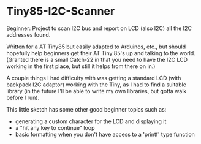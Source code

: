 # Tiny85-I2C-Scanner
Beginner: Project to scan I2C bus and report on LCD (also I2C) all the I2C addresses found.

Written for a AT Tiny85 but easily adapted to Arduinos, etc., but should hopefully help beginners get their AT Tiny 85's up and talking to the world.  (Granted there is a small Catch-22 in that you need to have the I2C LCD working in the first place, but still it helps from there on in.)

A couple things I had difficulty with was getting a standard LCD (with backpack I2C adaptor) working with the Tiny, as I had to find a suitable library (in the future I'll be able to write my own libraries, but gotta walk before I run).

This little sketch has some other good beginner topics such as:
- generating a custom character for the LCD and displaying it
- a "hit any key to continue" loop
- basic formatting when you don't have access to a 'printf' type function
